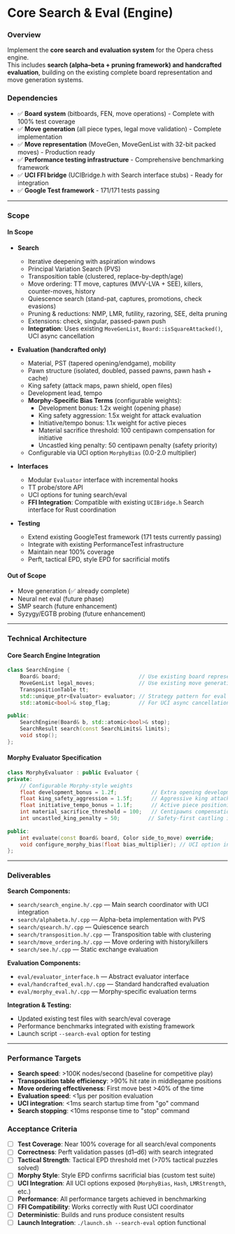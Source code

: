 # Core Search & Eval (Engine)

### Overview
Implement the **core search and evaluation system** for the Opera chess engine.  
This includes **search (alpha–beta + pruning framework) and handcrafted evaluation**, building on the existing complete board representation and move generation systems.

### Dependencies
- ✅ **Board system** (bitboards, FEN, move operations) - Complete with 100% test coverage
- ✅ **Move generation** (all piece types, legal move validation) - Complete implementation
- ✅ **Move representation** (MoveGen, MoveGenList with 32-bit packed moves) - Production ready
- ✅ **Performance testing infrastructure** - Comprehensive benchmarking framework
- ✅ **UCI FFI bridge** (UCIBridge.h with Search interface stubs) - Ready for integration
- ✅ **Google Test framework** - 171/171 tests passing

---

### Scope

#### In Scope
- **Search**
  - Iterative deepening with aspiration windows
  - Principal Variation Search (PVS)
  - Transposition table (clustered, replace-by-depth/age)
  - Move ordering: TT move, captures (MVV-LVA + SEE), killers, counter-moves, history
  - Quiescence search (stand-pat, captures, promotions, check evasions)
  - Pruning & reductions: NMP, LMR, futility, razoring, SEE, delta pruning
  - Extensions: check, singular, passed-pawn push
  - **Integration**: Uses existing `MoveGenList`, `Board::isSquareAttacked()`, UCI async cancellation

- **Evaluation (handcrafted only)**
  - Material, PST (tapered opening/endgame), mobility
  - Pawn structure (isolated, doubled, passed pawns, pawn hash + cache)
  - King safety (attack maps, pawn shield, open files)
  - Development lead, tempo
  - **Morphy-Specific Bias Terms** (configurable weights):
    - Development bonus: 1.2x weight (opening phase)
    - King safety aggression: 1.5x weight for attack evaluation
    - Initiative/tempo bonus: 1.1x weight for active pieces
    - Material sacrifice threshold: 100 centipawn compensation for initiative
    - Uncastled king penalty: 50 centipawn penalty (safety priority)
  - Configurable via UCI option `MorphyBias` (0.0-2.0 multiplier)

- **Interfaces**
  - Modular `Evaluator` interface with incremental hooks
  - TT probe/store API  
  - UCI options for tuning search/eval
  - **FFI Integration**: Compatible with existing `UCIBridge.h` Search interface for Rust coordination

- **Testing**
  - Extend existing GoogleTest framework (171 tests currently passing)
  - Integrate with existing PerformanceTest infrastructure
  - Maintain near 100% coverage
  - Perft, tactical EPD, style EPD for sacrificial motifs

#### Out of Scope
- Move generation (✅ already complete)
- Neural net eval (future phase)
- SMP search (future enhancement)
- Syzygy/EGTB probing (future enhancement)

---

### Technical Architecture

#### Core Search Engine Integration
```cpp
class SearchEngine {
    Board& board;                         // Use existing board representation
    MoveGenList legal_moves;              // Use existing move generation
    TranspositionTable tt;                
    std::unique_ptr<Evaluator> evaluator; // Strategy pattern for eval
    std::atomic<bool>& stop_flag;         // For UCI async cancellation
    
public:
    SearchEngine(Board& b, std::atomic<bool>& stop);
    SearchResult search(const SearchLimits& limits);
    void stop();
};
```

#### Morphy Evaluator Specification
```cpp
class MorphyEvaluator : public Evaluator {
private:
    // Configurable Morphy-style weights
    float development_bonus = 1.2f;           // Extra opening development weight
    float king_safety_aggression = 1.5f;      // Aggressive king attack evaluation
    float initiative_tempo_bonus = 1.1f;      // Active piece positioning bonus
    int material_sacrifice_threshold = 100;   // Centipawns compensation for initiative
    int uncastled_king_penalty = 50;         // Safety-first castling incentive
    
public:
    int evaluate(const Board& board, Color side_to_move) override;
    void configure_morphy_bias(float bias_multiplier); // UCI option integration
};
```

---

### Deliverables
**Search Components:**
- `search/search_engine.h/.cpp` — Main search coordinator with UCI integration
- `search/alphabeta.h/.cpp` — Alpha-beta implementation with PVS
- `search/qsearch.h/.cpp` — Quiescence search
- `search/transposition.h/.cpp` — Transposition table with clustering
- `search/move_ordering.h/.cpp` — Move ordering with history/killers
- `search/see.h/.cpp` — Static exchange evaluation

**Evaluation Components:**
- `eval/evaluator_interface.h` — Abstract evaluator interface
- `eval/handcrafted_eval.h/.cpp` — Standard handcrafted evaluation
- `eval/morphy_eval.h/.cpp` — Morphy-specific evaluation terms

**Integration & Testing:**
- Updated existing test files with search/eval coverage
- Performance benchmarks integrated with existing framework
- Launch script `--search-eval` option for testing

---

### Performance Targets
- **Search speed**: >100K nodes/second (baseline for competitive play)
- **Transposition table efficiency**: >90% hit rate in middlegame positions  
- **Move ordering effectiveness**: First move best >40% of the time
- **Evaluation speed**: <1μs per position evaluation
- **UCI integration**: <1ms search startup time from "go" command
- **Search stopping**: <10ms response time to "stop" command

### Acceptance Criteria
- [ ] **Test Coverage**: Near 100% coverage for all search/eval components
- [ ] **Correctness**: Perft validation passes (d1–d6) with search integrated
- [ ] **Tactical Strength**: Tactical EPD threshold met (>70% tactical puzzles solved)
- [ ] **Morphy Style**: Style EPD confirms sacrificial bias (custom test suite)
- [ ] **UCI Integration**: All UCI options exposed (`MorphyBias`, `Hash`, `LMRStrength`, etc.)
- [ ] **Performance**: All performance targets achieved in benchmarking
- [ ] **FFI Compatibility**: Works correctly with Rust UCI coordinator
- [ ] **Deterministic**: Builds and runs produce consistent results
- [ ] **Launch Integration**: `./launch.sh --search-eval` option functional